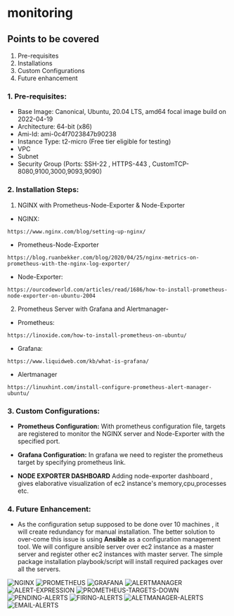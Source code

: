 # monitoring

## Points to be covered
1. Pre-requisites
2. Installations
3. Custom Configurations
4. Future enhancement

### 1. Pre-requisites:
- Base Image: Canonical, Ubuntu, 20.04 LTS, amd64 focal image build on 2022-04-19
- Architecture: 64-bit (x86)
- Ami-Id: ami-0c4f7023847b90238
- Instance Type: t2-micro (Free tier eligible for testing)
- VPC 
- Subnet
- Security Group (Ports: SSH-22 , HTTPS-443 , CustomTCP-8080,9100,3000,9093,9090)

### 2. Installation Steps:
   1. NGINX with Prometheus-Node-Exporter & Node-Exporter
- NGINX:
```
https://www.nginx.com/blog/setting-up-nginx/
```
- Prometheus-Node-Exporter
```
https://blog.ruanbekker.com/blog/2020/04/25/nginx-metrics-on-prometheus-with-the-nginx-log-exporter/
```
- Node-Exporter:
```
https://ourcodeworld.com/articles/read/1686/how-to-install-prometheus-node-exporter-on-ubuntu-2004
```
2. Prometheus Server with Grafana and Alertmanager-
- Prometheus:
```
https://linoxide.com/how-to-install-prometheus-on-ubuntu/
```
- Grafana:
```
https://www.liquidweb.com/kb/what-is-grafana/
```

- Alertmanager
```
https://linuxhint.com/install-configure-prometheus-alert-manager-ubuntu/
```

### 3. Custom Configurations:
- **Prometheus Configuration:** With prometheus configuration file, targets are registered to monitor the NGINX server and Node-Exporter with the specified port.

- **Grafana Configuration:** In grafana we need to register the prometheus target by specifying prometheus link.

- **NODE EXPORTER DASHBOARD** Adding node-exporter dashboard , gives elaborative visualization of ec2 instance's memory,cpu,processes etc.


### 4. Future Enhancement:
- As the configuration setup supposed to be done over 10 machines , it will create redundancy for manual installation. The better solution to over-come this issue is using **Ansible** as a configuration management tool.
We will configure ansible server over ec2 instance as a master server and register other ec2 instances with master server. The simple package installation playbook/script will install required packages over all the servers.


![NGINX](nginx_mertix_graph.png)
![PROMETHEUS](prometheus_target_with_private_networks.png)
![GRAFANA](grafana_node_exporter_dashboard.png)
![ALERTMANAGER](alertmanager-configuration.png)
![ALERT-EXPRESSION](alert-expression.png)
![PROMETHEUS-TARGETS-DOWN](prometheus_targets_down.png)
![PENDING-ALERTS](alerts_in_pending_state.png)
![FIRING-ALERTS](alerts_on_firing_state.png)
![ALETMANAGER-ALERTS](alerts_in_alertmanager.png)
![EMAIL-ALERTS](email_alert.png)